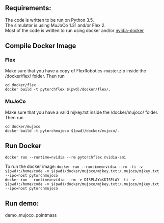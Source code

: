 
## Requirements:

The code is written to be run on Python 3.5.  
The simulator is using MuJoCo 1.31 and/or Flex 2.  
Most of the code is written to run using docker and/or [nvidia-docker](https://github.com/NVIDIA/nvidia-docker)


## Compile Docker Image


### Flex
Make sure that you have a copy of FlexRobotics-master.zip inside the /docker/flex/ folder.
Then run
```
cd docker/flex
docker build -t pytorchflex $(pwd)/docker/flex/.
```

### MuJoCo
Make sure that you have a valid mjkey.txt inside the /docker/mujoco/ folder. Then run
```
cd docker/mujoco
docker build -t pytorchmujoco $(pwd)/docker/mujoco/.
```

## Run Docker
`docker run --runtime=nvidia --rm pytorchflex nvidia-smi`

To run the docker image:
`docker run --runtime=nvidia --rm -ti -v  $(pwd):/home/code -v $(pwd)/docker/mujoco/mjkey.txt:/.mujoco/mjkey.txt --ipc=host pytorchmujoco`   
`docker run --runtime=nvidia --rm -e DISPLAY=$DISPLAY -ti -v  $(pwd):/home/code -v $(pwd)/docker/mujoco/mjkey.txt:/.mujoco/mjkey.txt --ipc=host pytorchmujoco`





## Run demo:

demo_mujoco_pointmass